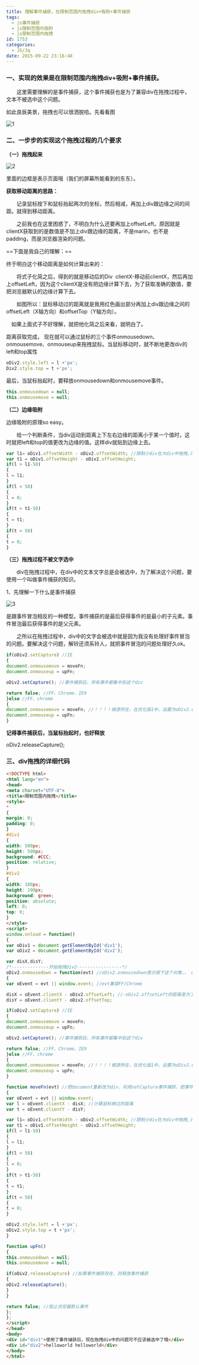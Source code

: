```yaml
---
title: 理解事件捕获，在限制范围内拖拽div+吸附+事件捕获
tags:
  - js事件捕获
  - js限制范围内吸附
  - js限制范围内拖拽
id: 1753
categories:
  - JS/Jq
date: 2015-09-22 23:16:48
---
```


### 一、实现的效果是在限制范围内拖拽div+吸附+事件捕获。

&emsp;&emsp;这里需要理解的是事件捕获，这个事件捕获也是为了兼容div在拖拽过程中，文本不被选中这个问题。

如此良辰美景，拖拽也可以很洒脱哈。先看看图

![1](http://www.npm8.com/wp-content/uploads/2015/09/16.png)

### 二、一步步的实现这个拖拽过程的几个要求

**（一）拖拽起来**

![2](http://www.npm8.com/wp-content/uploads/2015/09/24.png)

里面的边框是表示页面哦（我们的屏幕所能看到的东东）。

**获取移动距离的思路：**

&emsp;&emsp;记录鼠标按下和鼠标抬起两次的坐标，然后相减，再加上div跟边缘之间的间距。就得到移动距离。

&emsp;&emsp;之前我也在这里困惑了，不明白为什么还要再加上offsetLeft。原因就是clientX获取到的是数值是不加上div跟边缘的距离，不是marin，也不是padding，而是浏览器渲染的问题。

==下面是我自己的理解：==

终于明白这个移动距离是如何计算出来的：

&emsp;&emsp;将式子化简之后，得到的就是移动后的Div  clientX-移动前clientX，然后再加上offsetLeft，因为这个clientX是没有把边缘计算下去，为了获取准确的数值，要把浏览器默认的边缘计算下去。

&emsp;&emsp;如图所以：鼠标移动过的距离就是我用红色画出部分再加上div跟边缘之间的offsetLeft（X轴方向）和offsetTop（Y轴方向）。

&emsp;如果上面式子不好理解，就把他化简之后来看，就明白了。

距离获取完成，
现在就可以通过鼠标的三个事件onmousedown、onmousemove、onmouseup来拖拽鼠标。当鼠标移动时，就不断地更改div的left和top属性
```javascript
oDiv2.style.left = l +'px';
Div2.style.top = t +'px';
```
最后，当鼠标抬起时，要释放onmousedown和onmousemove事件。
```javascript
this.onmousedown = null;
this.onmousemove = null;
```
**（二）边缘吸附**

边缘吸附的原理so easy。

&emsp;&emsp;给一个判断条件，当div运动到距离上下左右边缘的距离小于某一个值时，这时就把left和top的值更改为边缘的值。这样div就贴到边缘上去。
```javascript
var l1= oDiv1.offsetWidth - oDiv2.offsetWidth; //限制小div在大div中拖拽,计算能拖拽的max距离
var t1 = oDiv1.offsetHeight - oDiv2.offsetHeight;
if(l > l1-50)
{
l = l1;
}
if(l < 50)
{
l = 0;
}
if(t > t1-50)
{
t = t1;
}
if(t < 50)
{
t = 0;
}
```
**（三）拖拽过程不被文字选中**

&emsp;&emsp;div在拖拽过程中，在div中的文本文字总是会被选中，为了解决这个问题，要使用一个叫做事件捕获的知识。

1、先理解一下什么是事件捕获

![3](http://www.npm8.com/wp-content/uploads/2015/09/32.png)

是跟事件冒泡相反的一种模型。事件捕获的是最后获得事件的是最小的子元素。事件冒泡最后获得事件的是父元素。

&emsp;&emsp;之所以在拖拽过程中，div中的文字会被选中就是因为我没有处理好事件冒泡的问题。要解决这个问题，解铃还须系铃人，就把事件冒泡的问题处理好久ok。
```javascript
if(oDiv2.setCapture) //IE
{
document.onmousemove = moveFn;
document.onmouseup = upFn;

oDiv2.setCapture(); //事件捕获后，所有事件都集中到这个div

return false; //FF、Chrome、IE9
}else //FF、chrome
{
document.onmousemove = moveFn; //！！！！根源所在，在优化版1中，设置为oDiv2.onmousemove时拖拽一次后无法再拖拽
document.onmouseup = upFn;
}
```
**记得事件捕获后，当鼠标抬起时，也好释放**

oDiv2.releaseCapture();

### 三、div拖拽的详细代码
```html
<!DOCTYPE html>
<html lang="en">
<head>
<meta charset="UTF-8">
<title>限制范围内拖拽</title>
<style>
*
{
margin: 0;
padding: 0;
}
#div1
{
width: 500px;
height: 500px;
background: #CCC;
position: relative;
}
#div2
{
width: 100px;
height: 100px;
background: green;
position: absolute;
left: 0;
top: 0;
}
</style>
<script>
window.onload = function()
{
var oDiv1 = document.getElementById('div1');
var oDiv2 = document.getElementById('div2');

var disX,disY;
/*--------------开始拖拽div2-----------------*/
oDiv2.onmousedown = function(evt) //oDiv2.onmousedown表示按下这个对象，， document.onmouseup整个文档对象(这里把div改成document是防止弄丢div)
{
var oEvent = evt || window.event; //evt兼容FF/Chrome

disX = oEvent.clientX - oDiv2.offsetLeft; //-oDiv2.offsetLeft的距离是为了减去div与视口边框的距离
disY = oEvent.clientY - oDiv2.offsetTop;

if(oDiv2.setCapture) //IE
{
document.onmousemove = moveFn;
document.onmouseup = upFn;

oDiv2.setCapture(); //事件捕获后，所有事件都集中到这个div

return false; //FF、Chrome、IE9
}else //FF、chrome
{
document.onmousemove = moveFn; //！！！！根源所在，在优化版1中，设置为oDiv2.onmousemove时拖拽一次后无法再拖拽
document.onmouseup = upFn;
}

function moveFn(evt) //把document重新改为div，利用setCapture事件捕获，把事件都集中在一个物体上
{
var oEvent = evt || window.event;
var l = oEvent.clientX - disX; //计算鼠标移过的距离
var t = oEvent.clientY - disY;

var l1= oDiv1.offsetWidth - oDiv2.offsetWidth; //限制小div在大div中拖拽,计算能拖拽的max距离
var t1 = oDiv1.offsetHeight - oDiv2.offsetHeight;
if(l > l1-50)
{
l = l1;
}
if(l < 50)
{
l = 0;
}
if(t > t1-50)
{
t = t1;
}
if(t < 50)
{
t = 0;
}

oDiv2.style.left = l +'px';
oDiv2.style.top = t +'px';
}

function upFn()
{
this.onmousedown = null;
this.onmousemove = null;

if(oDiv2.releaseCapture) //如果事件捕获存在，则释放事件捕获
{
oDiv2.releaseCapture();
}
}

return false; //阻止浏览器默认事件
};
};
</script>
</head>
<body>
<div id="div1">使用了事件捕获后，现在拖拽div中的问题可不应该被选中了哦</div>
<div id="div2">helloworld helloworld</div>
</body>
</html>
```
